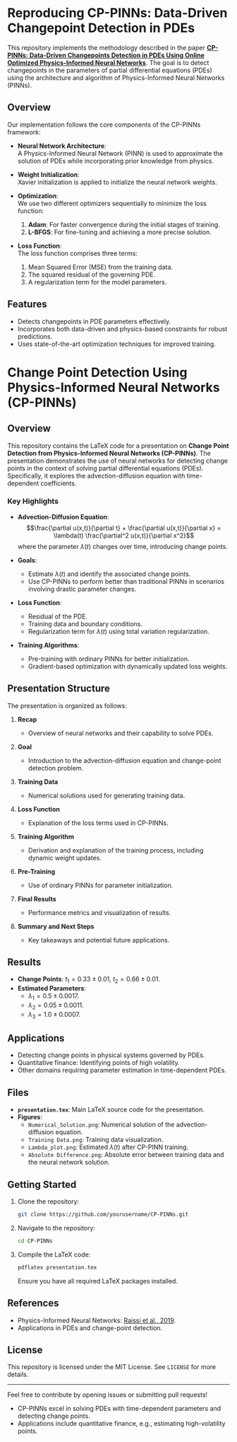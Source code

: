 # Reproducing CP-PINNs: Data-Driven Changepoint Detection in PDEs

This repository implements the methodology described in the paper [**CP-PINNs: Data-Driven Changepoints Detection in PDEs Using Online Optimized Physics-Informed Neural Networks**](https://arxiv.org/abs/2208.08626). The goal is to detect changepoints in the parameters of partial differential equations (PDEs) using the architecture and algorithm of Physics-Informed Neural Networks (PINNs).

## Overview

Our implementation follows the core components of the CP-PINNs framework:

- **Neural Network Architecture**:  
  A Physics-Informed Neural Network (PINN) is used to approximate the solution of PDEs while incorporating prior knowledge from physics.

- **Weight Initialization**:  
  Xavier initialization is applied to initialize the neural network weights.

- **Optimization**:  
  We use two different optimizers sequentially to minimize the loss function:
  1. **Adam**: For faster convergence during the initial stages of training.
  2. **L-BFGS**: For fine-tuning and achieving a more precise solution.

- **Loss Function**:  
  The loss function comprises three terms:
  1. Mean Squared Error (MSE) from the training data.
  2. The squared residual of the governing PDE.
  3. A regularization term for the model parameters.

## Features

- Detects changepoints in PDE parameters effectively.
- Incorporates both data-driven and physics-based constraints for robust predictions.
- Uses state-of-the-art optimization techniques for improved training.





# Change Point Detection Using Physics-Informed Neural Networks (CP-PINNs)

## Overview
This repository contains the LaTeX code for a presentation on **Change Point Detection from Physics-Informed Neural Networks (CP-PINNs)**. The presentation demonstrates the use of neural networks for detecting change points in the context of solving partial differential equations (PDEs). Specifically, it explores the advection-diffusion equation with time-dependent coefficients.

### Key Highlights
- **Advection-Diffusion Equation**: 
  $$\frac{\partial u(x,t)}{\partial t} + \frac{\partial u(x,t)}{\partial x} = \lambda(t) \frac{\partial^2 u(x,t)}{\partial x^2}$$
  where the parameter $\lambda(t)$ changes over time, introducing change points.

- **Goals**:
  - Estimate $\lambda(t)$ and identify the associated change points.
  - Use CP-PINNs to perform better than traditional PINNs in scenarios involving drastic parameter changes.

- **Loss Function**:
  - Residual of the PDE.
  - Training data and boundary conditions.
  - Regularization term for $\lambda(t)$ using total variation regularization.

- **Training Algorithms**:
  - Pre-training with ordinary PINNs for better initialization.
  - Gradient-based optimization with dynamically updated loss weights.

## Presentation Structure
The presentation is organized as follows:

1. **Recap**
    - Overview of neural networks and their capability to solve PDEs.

2. **Goal**
    - Introduction to the advection-diffusion equation and change-point detection problem.

3. **Training Data**
    - Numerical solutions used for generating training data.

4. **Loss Function**
    - Explanation of the loss terms used in CP-PINNs.

5. **Training Algorithm**
    - Derivation and explanation of the training process, including dynamic weight updates.

6. **Pre-Training**
    - Use of ordinary PINNs for parameter initialization.

7. **Final Results**
    - Performance metrics and visualization of results.

8. **Summary and Next Steps**
    - Key takeaways and potential future applications.

## Results
- **Change Points**: $t_1 = 0.33 \pm 0.01$, $t_2 = 0.66 \pm 0.01$.
- **Estimated Parameters**:
  - $\lambda_1 = 0.5 \pm 0.0017$.
  - $\lambda_2 = 0.05 \pm 0.0011$.
  - $\lambda_3 = 1.0 \pm 0.0007$.

## Applications
- Detecting change points in physical systems governed by PDEs.
- Quantitative finance: Identifying points of high volatility.
- Other domains requiring parameter estimation in time-dependent PDEs.

## Files
- **`presentation.tex`**: Main LaTeX source code for the presentation.
- **Figures**:
  - `Numerical_Solution.png`: Numerical solution of the advection-diffusion equation.
  - `Training Data.png`: Training data visualization.
  - `Lambda_plot.png`: Estimated $\lambda(t)$ after CP-PINN training.
  - `Absolute Difference.png`: Absolute error between training data and the neural network solution.

## Getting Started
1. Clone the repository:
   ```bash
   git clone https://github.com/yourusername/CP-PINNs.git
   ```
2. Navigate to the repository:
   ```bash
   cd CP-PINNs
   ```
3. Compile the LaTeX code:
   ```bash
   pdflatex presentation.tex
   ```
   Ensure you have all required LaTeX packages installed.

## References
- Physics-Informed Neural Networks: [Raissi et al., 2019](https://www.sciencedirect.com/science/article/abs/pii/S0021999118307125).
- Applications in PDEs and change-point detection.

## License
This repository is licensed under the MIT License. See `LICENSE` for more details.

---
Feel free to contribute by opening issues or submitting pull requests!


- CP-PINNs excel in solving PDEs with time-dependent parameters and detecting change points.
- Applications include quantitative finance, e.g., estimating high-volatility points.
